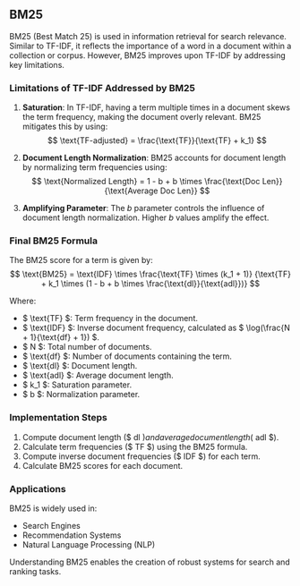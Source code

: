 ## **BM25**

BM25 (Best Match 25) is used in information retrieval for search relevance. Similar to TF-IDF, it reflects the importance of a word in a document within a collection or corpus. However, BM25 improves upon TF-IDF by addressing key limitations.

### Limitations of TF-IDF Addressed by BM25

1. **Saturation**: In TF-IDF, having a term multiple times in a document skews the term frequency, making the document overly relevant. BM25 mitigates this by using:  
   $$ \text{TF-adjusted} = \frac{\text{TF}}{\text{TF} + k_1} $$  

2. **Document Length Normalization**: BM25 accounts for document length by normalizing term frequencies using:  
   $$ \text{Normalized Length} = 1 - b + b \times \frac{\text{Doc Len}}{\text{Average Doc Len}} $$  

3. **Amplifying Parameter**: The $b$ parameter controls the influence of document length normalization. Higher $b$ values amplify the effect.

### Final BM25 Formula

The BM25 score for a term is given by:  
$$ \text{BM25} = \text{IDF} \times \frac{\text{TF} \times (k_1 + 1)} {\text{TF} + k_1 \times (1 - b + b \times \frac{\text{dl}}{\text{adl}})} $$  

Where:  
- $ \text{TF} $: Term frequency in the document.  
- $ \text{IDF} $: Inverse document frequency, calculated as $ \log(\frac{N + 1}{\text{df} + 1}) $.  
- $ N $: Total number of documents.  
- $ \text{df} $: Number of documents containing the term.  
- $ \text{dl} $: Document length.  
- $ \text{adl} $: Average document length.  
- $ k_1 $: Saturation parameter.  
- $ b $: Normalization parameter.

### Implementation Steps

1. Compute document length ($ dl $) and average document length ($ adl $).  
2. Calculate term frequencies ($ TF $) using the BM25 formula.  
3. Compute inverse document frequencies ($ IDF $) for each term.  
4. Calculate BM25 scores for each document.

### Applications

BM25 is widely used in:  
- Search Engines  
- Recommendation Systems  
- Natural Language Processing (NLP)  

Understanding BM25 enables the creation of robust systems for search and ranking tasks.
